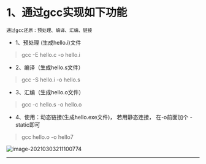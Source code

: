 # 1、通过gcc实现如下功能

~~~
通过gcc还原：预处理、编译、汇编、链接
~~~

- 1、预处理 (生成hello.i)文件

> gcc -E hello.c -o hello.i

- 2、编译（生成hello.s文件）

> gcc -S hello.i -o hello.s

- 3、汇编（生成hello.o文件）

> gcc -c hello.s -o hello.o

- 4、使用：动态链接(生成hello.exe文件)，   若用静态连接， 在-o前面加个 -static即可

> gcc hello.o -o hello7

![image-20210303211100774](https://gitee.com/sheep-are-flying-in-the-sky/my-picture/raw/master/picture8/image-20210303211100774.png)

---



